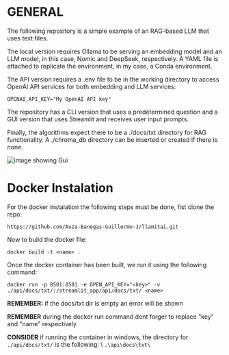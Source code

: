 # GENERAL

The following repository is a simple example of an RAG-based LLM that uses text files.

The local version requires Ollama to be serving an embedding model and an LLM model, in this case, Nomic and DeepSeek, respectively.
A YAML file is attached to replicate the environment, in my case, a Conda environment.

The API version requires a .env file to be in the working directory to access OpenAI API services for both embedding and LLM services:

```OPENAI_API_KEY="My OpenAI API key"```

The repository has a CLI version that uses a predetermined question and a GUI version that uses Streamlit and receives user input prompts.

Finally, the algorithms expect there to be a ./docs/txt directory for RAG functionality. A ./chroma_db directory can be inserted or created if there is none.

![image showing Gui](./imgs/GUI_Example.png)

# Docker Instalation

For the docker instalation the following steps must be done, fist clone the repo:

```https://github.com/Auza-Banegas-Guillermo-J/llamitai.git```

Now to build the docker file:

```docker build -t <name> .```

Once the docker container has been built, we run it using the following command:

```docker run -p 8501:8501 -e OPEN_API_KEY="<key>" -v ./api/docs/txt/:/streamlit_app/api/docs/txt/ <name>```

**REMEMBER:** if the docs/txt dir is empty an error will be shown

**REMEMBER** during the docker run command dont forger to replace "key" and "name" respectively

**CONSIDER** if running the container in windows, the directory for ```./api/docs/txt/``` is the following: \ ```.\api\docs\txt\```